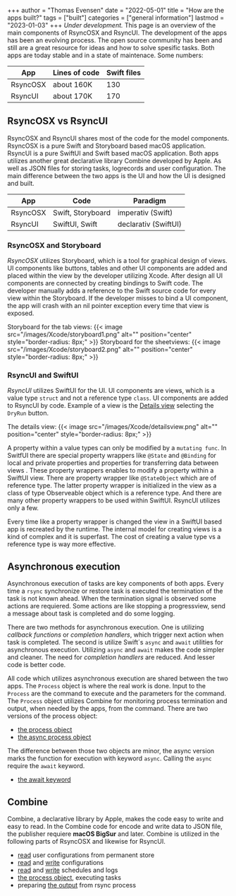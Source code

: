 +++
author = "Thomas Evensen"
date = "2022-05-01"
title =  "How are the apps built?"
tags = ["built"]
categories = ["general information"]
lastmod = "2023-01-03"
+++
*Under development.* This page is an overview of the main components of RsyncOSX and RsyncUI. The development of the apps has been an evolving process. The open source community has been and still are a great resource for ideas and how to solve spesific tasks. Both apps are today stable and in a state of maintenace. Some numbers:

| App      | Lines of code | Swift files |
| ----------- | ----------- |   ----------- |
| RsyncOSX   | about 160K   | 130       |
| RsyncUI   | about 170K        | 170       |

## RsyncOSX vs RsyncUI

RsyncOSX and RsyncUI shares most of the code for the model components. RsyncOSX is a pure Swift and Storyboard based macOS application. RsyncUI is a pure SwiftUI and Swift based macOS application.  Both apps utilizes another great declarative library Combine developed by Apple. As well as JSON files for storing tasks, logrecords and user configuration. The main difference between the two apps is the UI and how the UI is designed and built. 


| App      | Code | Paradigm |
| ----------- | ----------- |   ----------- |
| RsyncOSX   | Swift, Storyboard   | imperativ (Swift)      |
| RsyncUI   | SwiftUI, Swift | declarativ  (SwiftUI)     |

### RsyncOSX and Storyboard

*RsyncOSX* utilizes Storyboard, which is a tool for graphical design of views. UI components like buttons, tables and other UI components are added and placed within the view by the developer utilizing Xcode. After design all UI components are connected by creating bindings to Swift code. The developer manually adds a reference to the Swift source code for every view  within the Storyboard. If the developer misses to bind a UI component, the app will crash with an nil pointer exception every time that view is exposed.

Storyboard for the tab views:
{{< image src="/images/Xcode/storyboard1.png" alt="" position="center" style="border-radius: 8px;" >}}
Storyboard for the sheetviews:
{{< image src="/images/Xcode/storyboard2.png" alt="" position="center" style="border-radius: 8px;" >}}

### RsyncUI and SwiftUI

*RsyncUI* utilizes SwiftUI for the UI. UI components are views, which is a value type `struct` and not a reference type `class`. UI components are added to RsyncUI by code. Example of a view is the [Details view](https://github.com/rsyncOSX/RsyncUI/blob/main/RsyncUI/Views/Detailsview/DetailsView.swift) selecting the `DryRun` button.

The details view:
{{< image src="/images/Xcode/detailsview.png" alt="" position="center" style="border-radius: 8px;" >}}

 A property within a value types can only be modified by a `mutating func`. In  SwitfUI there are special property wrappers like `@State` and `@Binding` for local and private properties and properties for transferring data between views . These property wrappers enables to modify a property within a SwiftUI view. There are property wrapper  like `@StateObject` which are of reference type. The latter property wrapper is initialized in the view as a class of type Observeable object which is a reference type. And there are many other property wrappers to be used within SwiftUI. RsyncUI utilizes only a few.

Every time like a property wrapper is changed the view in a SwiftUI based app is recreated by the runtime. The internal model for creating views is a kind of complex and it is superfast. The cost of creating a value type vs a reference type is way more effective.

## Asynchronous execution

Asynchronous execution of tasks are key components of both apps. Every time a `rsync` synchronize or restore task is executed the termination of the task is not known ahead.  When the termination signal is observed some actions are requiered. Some actions are like stopping a progressview, send a message about task is completed and do some logging.

There are two methods for asynchronous execution. One is utilizing *callback functions* or *completion handlers*, which trigger next action when task is completed. The second is utilize Swift´s `async` and `await` utilities for asynchronous execution. Utilizing `async` and `await` makes the code simpler and cleaner. The need for *completion handlers* are reduced.  And lesser code is better code.

All code which utilizes asynchronous execution are shared between the two apps. The `Process` object is where the real work is done. Input to the `Process` are the command to execute and the parameters for the command. The `Process` object utilizes Combine for monitoring process termination and output, when needed by the apps, from the command.  There are two versions of the process object:

- [the process object](https://github.com/rsyncOSX/RsyncOSX/blob/master/RsyncOSX/RsyncProcess.swift)
- [the async process object](https://github.com/rsyncOSX/RsyncOSX/blob/master/RsyncOSX/RsyncProcessAsync.swift)

The difference between those two objects are minor, the async version marks the function for execution with keyword `async`. Calling the `async` require the `await` keyword. 

- [the await keyword](https://github.com/rsyncOSX/RsyncOSX/blob/master/RsyncOSX/ExecuteTaskNow.swift)

## Combine

Combine, a declarative library by Apple, makes the code easy to write and easy to read. In the Combine code for encode and write data to JSON file, the publisher requiere **macOS BigSur** and later. Combine is utilized in the following parts of RsyncOSX and likewise for RsyncUI.

- [read](https://github.com/rsyncOSX/RsyncOSX/blob/master/RsyncOSX/ReadUserConfigurationJSON.swift) user configurations from permanent store
- [read](https://github.com/rsyncOSX/RsyncOSX/blob/master/RsyncOSX/ReadConfigurationJSON.swift) and [write](https://github.com/rsyncOSX/RsyncOSX/blob/master/RsyncOSX/WriteConfigurationJSON.swift) configurations
- [read](https://github.com/rsyncOSX/RsyncOSX/blob/master/RsyncOSX/ReadScheduleJSON.swift) and [write](https://github.com/rsyncOSX/RsyncOSX/blob/master/RsyncOSX/WriteScheduleJSON.swift) schedules and logs
- [the process object](https://github.com/rsyncOSX/RsyncOSX/blob/master/RsyncOSX/RsyncProcess.swift), executing tasks
- preparing [the output](https://github.com/rsyncOSX/RsyncOSX/blob/master/RsyncOSX/TrimTwo.swift) from rsync process



